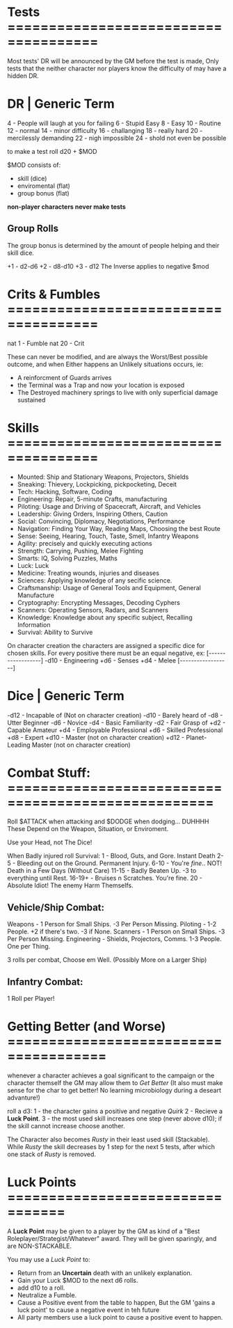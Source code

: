 # Tests =====================================
Most tests' DR will be announced by the GM before the test is made, Only tests that the neither character nor players know the difficulty of may have a hidden DR.

# DR | Generic Term
4 - People will laugh at you for failing
6 - Stupid Easy
8 - Easy
10 - Routine
12 - normal
14 - minor difficulty
16 - challanging
18 - really hard
20 - mercilessly demanding
22 - nigh impossible
24 - shold not even be possible

to make a test roll d20 + $MOD

$MOD consists of:
- skill (dice)
- enviromental (flat)
- group bonus (flat)

**non-player characters never make tests**

## Group Rolls
The group bonus is determined by the amount of people helping and their skill dice.

+1 - d2-d6
+2 - d8-d10
+3 - d12
The Inverse applies to negative $mod 


# Crits & Fumbles =====================================
nat 1 - Fumble
nat 20 - Crit

These can never be modified, and are always the Worst/Best possible outcome, and when Either happens an Unlikely situations occurs, ie:
- A reinforcment of Guards arrives
- the Terminal was a Trap and now your location is exposed
- The Destroyed machinery springs to live with only superficial damage sustained


# Skills =====================================
- Mounted: Ship and Stationary Weapons, Projectors, Shields
- Sneaking: Thievery, Lockpicking, pickpocketing, Deceit
- Tech: Hacking, Software, Coding
- Engineering: Repair, 5-minute Crafts, manufacturing
- Piloting: Usage and Driving of Spacecraft, Aircraft, and Vehicles
- Leadership: Giving Orders, Inspiring Others, Caution
- Social: Convincing, Diplomacy, Negotiations, Performance
- Navigation: Finding Your Way, Reading Maps, Choosing the best Route
- Sense: Seeing, Hearing, Touch, Taste, Smell, Infantry Weapons
- Agility: precisely and quickly executing actions
- Strength: Carrying, Pushing, Melee Fighting
- Smarts: IQ, Solving Puzzles, Maths
- Luck: Luck
- Medicine: Treating wounds, injuries and diseases
- Sciences: Applying knowledge of any secific science.
- Craftsmanship: Usage of General Tools and Equipment, General Manufacture
- Cryptography: Encrypting Messages, Decoding Cyphers
- Scanners: Operating Sensors, Radars, and Scanners
- Knowledge: Knowledge about any specific subject, Recalling Information
- Survival: Ability to Survive

On character creation the characters are assigned a specific dice for chosen skills.
For every positive there must be an equal negative, ex:
[------------------]
-d10 - Engineering
+d6 - Senses
+d4 - Melee
[------------------]

# Dice | Generic Term
-d12 - Incapable of (Not on character creation)
-d10 - Barely heard of
-d8 - Utter Beginner
-d6 - Novice
-d4 - Basic Familiarity
-d2 - Fair Grasp of
+d2 - Capable Amateur
+d4 - Employable Professional
+d6 - Skilled Professional
+d8 - Expert
+d10 - Master (not on character creation)
+d12 - Planet-Leading Master (not on character creation)

# Combat Stuff: ===================================================
Roll $ATTACK when attacking and $DODGE when dodging... DUHHHH
These Depend on the Weapon, Situation, or Enviroment.

Use your Head, not The Dice! 

When Badly injured roll Survival:
1 - Blood, Guts, and Gore. Instant Death
2-5 - Bleeding out on the Ground. Permanent Injury.
6-10 - You're *fine*.. NOT! Death in a Few Days (Without Care)
11-15 - Badly Beaten Up. -3 to everything until Rest. 
16-19+ - Bruises n Scratches. You're fine.
20 - Absolute Idiot! The enemy Harm Themselfs. 

## Vehicle/Ship Combat:
Weapons - 1 Person for Small Ships. -3 Per Person Missing.
Piloting - 1-2 People. +2 if there's two. -3 if None.
Scanners - 1 Person on Small Ships. -3 Per Person Missing.
Engineering - Shields, Projectors, Comms. 1-3 People. One per Thing.

3 rolls per combat, Choose em Well. (Possibly More on a Larger Ship) 

## Infantry Combat:
1 Roll per Player!


# Getting Better (and Worse) ======================================
whenever a character achieves a goal significant to the campaign or the character themself the GM may allow them to *Get Better*
(It also must make sense for the char to get better! No learning microbiology during a deseart advanture!)

roll a d3:
1 - the character gains a positive and negative *Quirk*
2 - Recieve a **Luck Point**.
3 - the most used skill increases one step (never above d10); if the skill cannot increase choose another.

The Character also becomes *Rusty* in their least used skill (Stackable).
While *Rusty* the skill decreases by 1 step for the next 5 tests, after which one stack of *Rusty* is removed.


# Luck Points =================================
A **Luck Point** may be given to a player by the GM as kind of a "Best Roleplayer/Strategist/Whatever" award.
They will be given sparingly, and are NON-STACKABLE.

You may use a *Luck Point* to:
- Return from an **Uncertain** death with an unlikely explanation. 
- Gain your Luck $MOD to the next d6 rolls. 
- add d10 to a roll.
- Neutralize a Fumble.
- Cause a Positive event from the table to happen, But the GM 'gains a luck point' to cause a negative event in teh future
- All party members use a luck point to cause a positive event to happen. 

